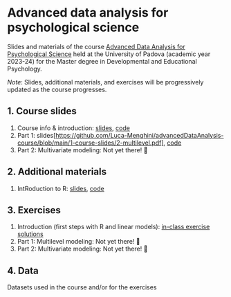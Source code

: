 # Advanced data analysis for psychological science
Slides and materials of the course [Advanced Data Analysis for Psychological Science](https://en.didattica.unipd.it/off/2022/LM/PS/PS1090/002PD/PSQ1096300/N0) held at the University of Padova (academic year 2023-24) for the Master degree in Developmental and Educational Psychology.

*Note*: Slides, additional materials, and exercises will be progressively updated as the course progresses.

## 1. Course slides
1. Course info & introduction: [slides](https://github.com/Luca-Menghini/advancedDataAnalysis-course/blob/main/1-course-slides/1-intro.pdf), [code](https://github.com/Luca-Menghini/advancedDataAnalysis-course/blob/main/1-course-slides/1-intro.Rmd)
4. Part 1: slides[https://github.com/Luca-Menghini/advancedDataAnalysis-course/blob/main/1-course-slides/2-multilevel.pdf], [code](https://github.com/Luca-Menghini/advancedDataAnalysis-course/blob/main/1-course-slides/2-multilevel.Rmd)
5. Part 2: Multivariate modeling: Not yet there! 🤷

## 2. Additional materials
1. IntRoduction to R: [slides](https://github.com/Luca-Menghini/advancedDataAnalysis-course/blob/main/2-extra-slides/R-intro.pdf), [code](https://github.com/Luca-Menghini/advancedDataAnalysis-course/blob/main/2-extra-slides/R-intro.Rmd)

## 3. Exercises
1. Introduction (first steps with R and linear models): [in-class exercise solutions](https://github.com/Luca-Menghini/advancedDataAnalysis-course/blob/main/3-exercises/in-class-solutions.R)
2. Part 1: Multilevel modeling: Not yet there! 🤷
3. Part 2: Multivariate modeling: Not yet there! 🤷

## 4. Data
Datasets used in the course and/or for the exercises
